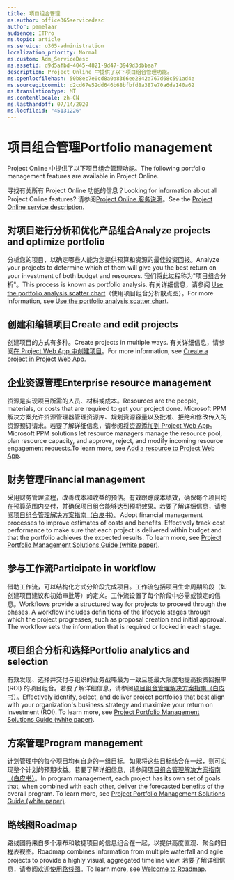 ```yaml
---
title: 项目组合管理
ms.author: office365servicedesc
author: pamelaar
audience: ITPro
ms.topic: article
ms.service: o365-administration
localization_priority: Normal
ms.custom: Adm_ServiceDesc
ms.assetid: d9d5afbd-4045-4821-9d47-3949d3dbbaa7
description: Project Online 中提供了以下项目组合管理功能。
ms.openlocfilehash: 50b8ec7e0cd8a0a8366ee2842a767d68c591ad4e
ms.sourcegitcommit: d2cd67e52dd646b68bfbfd8a387e70a6da140a62
ms.translationtype: MT
ms.contentlocale: zh-CN
ms.lasthandoff: 07/14/2020
ms.locfileid: "45131226"
---
```

# <a name="portfolio-management"></a><span data-ttu-id="bf2ac-103">项目组合管理</span><span class="sxs-lookup"><span data-stu-id="bf2ac-103">Portfolio management</span></span>

<span data-ttu-id="bf2ac-104">Project Online 中提供了以下项目组合管理功能。</span><span class="sxs-lookup"><span data-stu-id="bf2ac-104">The following portfolio management features are available in Project Online.</span></span>
  
<span data-ttu-id="bf2ac-105">寻找有关所有 Project Online 功能的信息？</span><span class="sxs-lookup"><span data-stu-id="bf2ac-105">Looking for information about all Project Online features?</span></span> <span data-ttu-id="bf2ac-106">请参阅[Project Online 服务说明](project-online-service-description.md)。</span><span class="sxs-lookup"><span data-stu-id="bf2ac-106">See the [Project Online service description](project-online-service-description.md).</span></span>
  
## <a name="analyze-projects-and-optimize-portfolio"></a><span data-ttu-id="bf2ac-107">对项目进行分析和优化产品组合</span><span class="sxs-lookup"><span data-stu-id="bf2ac-107">Analyze projects and optimize portfolio</span></span>

<span data-ttu-id="bf2ac-108">分析您的项目，以确定哪些人能为您提供预算和资源的最佳投资回报。</span><span class="sxs-lookup"><span data-stu-id="bf2ac-108">Analyze your projects to determine which of them will give you the best return on your investment of both budget and resources.</span></span> <span data-ttu-id="bf2ac-109">我们将此过程称为"项目组合分析"。</span><span class="sxs-lookup"><span data-stu-id="bf2ac-109">This process is known as portfolio analysis.</span></span> <span data-ttu-id="bf2ac-110">有关详细信息，请参阅 [Use the portfolio analysis scatter chart](https://go.microsoft.com/fwlink/?LinkID=823665&amp;clcid=0x409)（使用项目组合分析散点图）。</span><span class="sxs-lookup"><span data-stu-id="bf2ac-110">For more information, see [Use the portfolio analysis scatter chart](https://go.microsoft.com/fwlink/?LinkID=823665&amp;clcid=0x409).</span></span>
  
## <a name="create-and-edit-projects"></a><span data-ttu-id="bf2ac-111">创建和编辑项目</span><span class="sxs-lookup"><span data-stu-id="bf2ac-111">Create and edit projects</span></span>

<span data-ttu-id="bf2ac-112">创建项目的方式有多种。</span><span class="sxs-lookup"><span data-stu-id="bf2ac-112">Create projects in multiple ways.</span></span> <span data-ttu-id="bf2ac-113">有关详细信息，请参阅[在 Project Web App 中创建项目](https://go.microsoft.com/fwlink/?LinkID=746895&amp;clcid=0x409)。</span><span class="sxs-lookup"><span data-stu-id="bf2ac-113">For more information, see [Create a project in Project Web App](https://go.microsoft.com/fwlink/?LinkID=746895&amp;clcid=0x409).</span></span>
  
## <a name="enterprise-resource-management"></a><span data-ttu-id="bf2ac-114">企业资源管理</span><span class="sxs-lookup"><span data-stu-id="bf2ac-114">Enterprise resource management</span></span>

<span data-ttu-id="bf2ac-115">资源是实现项目所需的人员、材料或成本。</span><span class="sxs-lookup"><span data-stu-id="bf2ac-115">Resources are the people, materials, or costs that are required to get your project done.</span></span> <span data-ttu-id="bf2ac-116">Microsoft PPM 解决方案允许资源管理器管理资源库、规划资源容量以及批准、拒绝和修改传入的资源预订请求。若要了解详细信息，请参阅[将资源添加到 Project Web App](https://go.microsoft.com/fwlink/p/?LinkId=271320)。</span><span class="sxs-lookup"><span data-stu-id="bf2ac-116">Microsoft PPM solutions let resource managers manage the resource pool, plan resource capacity, and approve, reject, and modify incoming resource engagement requests.To learn more, see [Add a resource to Project Web App](https://go.microsoft.com/fwlink/p/?LinkId=271320).</span></span>
  
## <a name="financial-management"></a><span data-ttu-id="bf2ac-117">财务管理</span><span class="sxs-lookup"><span data-stu-id="bf2ac-117">Financial management</span></span>

<span data-ttu-id="bf2ac-p105">采用财务管理流程，改善成本和收益的预估。有效跟踪成本绩效，确保每个项目均在预算范围内交付，并确保项目组合能够达到预期效果。若要了解详细信息，请参阅[项目组合管理解决方案指南（白皮书）](https://go.microsoft.com/fwlink/p/?LinkId=402633)。</span><span class="sxs-lookup"><span data-stu-id="bf2ac-p105">Adopt financial management processes to improve estimates of costs and benefits. Effectively track cost performance to make sure that each project is delivered within budget and that the portfolio achieves the expected results. To learn more, see [Project Portfolio Management Solutions Guide (white paper)](https://go.microsoft.com/fwlink/p/?LinkId=402633).</span></span>
  
## <a name="participate-in-workflow"></a><span data-ttu-id="bf2ac-121">参与工作流</span><span class="sxs-lookup"><span data-stu-id="bf2ac-121">Participate in workflow</span></span>

<span data-ttu-id="bf2ac-p106">借助工作流，可以结构化方式分阶段完成项目。工作流包括项目生命周期阶段（如创建项目建议和初始审批等）的定义。工作流设置了每个阶段中必需或锁定的信息。</span><span class="sxs-lookup"><span data-stu-id="bf2ac-p106">Workflows provide a structured way for projects to proceed through the phases. A workflow includes definitions of the lifecycle stages through which the project progresses, such as proposal creation and initial approval. The workflow sets the information that is required or locked in each stage.</span></span>
  
## <a name="portfolio-analytics-and-selection"></a><span data-ttu-id="bf2ac-125">项目组合分析和选择</span><span class="sxs-lookup"><span data-stu-id="bf2ac-125">Portfolio analytics and selection</span></span>

<span data-ttu-id="bf2ac-p107">有效发现、选择并交付与组织的业务战略最为一致且能最大限度地提高投资回报率 (ROI) 的项目组合。若要了解详细信息，请参阅[项目组合管理解决方案指南（白皮书）](https://go.microsoft.com/fwlink/p/?LinkId=402633)。</span><span class="sxs-lookup"><span data-stu-id="bf2ac-p107">Effectively identify, select, and deliver project portfolios that best align with your organization's business strategy and maximize your return on investment (ROI). To learn more, see [Project Portfolio Management Solutions Guide (white paper)](https://go.microsoft.com/fwlink/p/?LinkId=402633).</span></span>
  
## <a name="program-management"></a><span data-ttu-id="bf2ac-128">方案管理</span><span class="sxs-lookup"><span data-stu-id="bf2ac-128">Program management</span></span>

<span data-ttu-id="bf2ac-p108">计划管理中的每个项目均有自身的一组目标。如果将这些目标结合在一起，则可实现整个计划的预期收益。若要了解详细信息，请参阅[项目组合管理解决方案指南（白皮书）](https://go.microsoft.com/fwlink/p/?LinkId=402633)。</span><span class="sxs-lookup"><span data-stu-id="bf2ac-p108">In program management, each project has its own set of goals that, when combined with each other, deliver the forecasted benefits of the overall program. To learn more, see [Project Portfolio Management Solutions Guide (white paper)](https://go.microsoft.com/fwlink/p/?LinkId=402633).</span></span>
  
## <a name="roadmap"></a><span data-ttu-id="bf2ac-131">路线图</span><span class="sxs-lookup"><span data-stu-id="bf2ac-131">Roadmap</span></span>

<span data-ttu-id="bf2ac-132">路线图将来自多个瀑布和敏捷项目的信息组合在一起，以提供高度直观、聚合的日程表视图。</span><span class="sxs-lookup"><span data-stu-id="bf2ac-132">Roadmap combines information from multiple waterfall and agile projects to provide a highly visual, aggregated timeline view.</span></span> <span data-ttu-id="bf2ac-133">若要了解详细信息，请参阅[欢迎使用路线图](https://support.office.com/article/video-welcome-to-roadmap-57764149-51b8-468f-a50d-9ea6a4fd835a)。</span><span class="sxs-lookup"><span data-stu-id="bf2ac-133">To learn more, see [Welcome to Roadmap](https://support.office.com/article/video-welcome-to-roadmap-57764149-51b8-468f-a50d-9ea6a4fd835a).</span></span>

